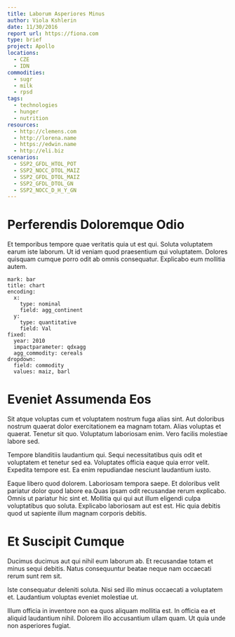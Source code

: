 ```yaml
---
title: Laborum Asperiores Minus
author: Viola Kshlerin
date: 11/30/2016
report url: https://fiona.com
type: brief
project: Apollo
locations:
  - CZE
  - IDN
commodities:
  - sugr
  - milk
  - rpsd
tags:
  - technologies
  - hunger
  - nutrition
resources:
  - http://clemens.com
  - http://lorena.name
  - https://edwin.name
  - http://eli.biz
scenarios:
  - SSP2_GFDL_HTOL_POT
  - SSP2_NOCC_DTOL_MAIZ
  - SSP2_GFDL_DTOL_MAIZ
  - SSP2_GFDL_DTOL_GN
  - SSP2_NOCC_D_H_Y_GN
---
```

# Perferendis Doloremque Odio
Et temporibus tempore quae veritatis quia ut est qui. Soluta voluptatem earum iste laborum. Ut id veniam quod praesentium qui voluptatem. Dolores quisquam cumque porro odit ab omnis consequatur. Explicabo eum mollitia autem.

```vis
mark: bar
title: chart
encoding:
  x:
    type: nominal
    field: agg_continent
  y:
    type: quantitative
    field: Val
fixed:
  year: 2010
  impactparameter: qdxagg
  agg_commodity: cereals
dropdown:
  field: commodity
  values: maiz, barl
```

# Eveniet Assumenda Eos
Sit atque voluptas cum et voluptatem nostrum fuga alias sint. Aut doloribus nostrum quaerat dolor exercitationem ea magnam totam. Alias voluptas et quaerat. Tenetur sit quo. Voluptatum laboriosam enim. Vero facilis molestiae labore sed.
 Tempore blanditiis laudantium qui. Sequi necessitatibus quis odit et voluptatem et tenetur sed ea. Voluptates officia eaque quia error velit. Expedita tempore est. Ea enim repudiandae nesciunt laudantium iusto.
 Eaque libero quod dolorem. Laboriosam tempora saepe. Et doloribus velit pariatur dolor quod labore ea.Quas ipsam odit recusandae rerum explicabo. Omnis ut pariatur hic sint et. Mollitia qui qui aut illum eligendi culpa voluptatibus quo soluta. Explicabo laboriosam aut est est. Hic quia debitis quod ut sapiente illum magnam corporis debitis.

# Et Suscipit Cumque
Ducimus ducimus aut qui nihil eum laborum ab. Et recusandae totam et minus sequi debitis. Natus consequuntur beatae neque nam occaecati rerum sunt rem sit.
 Iste consequatur deleniti soluta. Nisi sed illo minus occaecati a voluptatem et. Laudantium voluptas eveniet molestiae ut.
 Illum officia in inventore non ea quos aliquam mollitia est. In officia ea et aliquid laudantium nihil. Dolorem illo accusantium ullam quam. Ut quia unde non asperiores fugiat.
